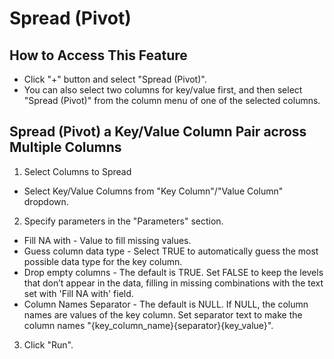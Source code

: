 # Spread (Pivot)

## How to Access This Feature
* Click "+" button and select "Spread (Pivot)".
* You can also select two columns for key/value first, and then select "Spread (Pivot)" from the column menu of one of the selected columns.

## Spread (Pivot) a Key/Value Column Pair across Multiple Columns
1. Select Columns to Spread
  * Select Key/Value Columns from "Key Column"/"Value Column" dropdown.
2. Specify parameters in the "Parameters" section.
  * Fill NA with - Value to fill missing values.
  * Guess column data type - Select TRUE to automatically guess the most possible data type for the key column.
  * Drop empty columns - The default is TRUE. Set FALSE to keep the levels that don’t appear in the data, filling in missing combinations with the text set with 'Fill NA with' field.
  * Column Names Separator - The default is NULL. If NULL, the column names are values of the key column. Set separator text to make the column names "{key_column_name}{separator}{key_value}".
3. Click "Run".
